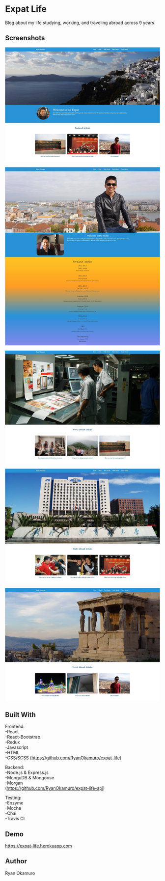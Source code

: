 ﻿
Expat Life
=============
Blog about my life studying, working, and traveling abroad across 9 years.     


Screenshots
-----------

![Landing Page](https://raw.githubusercontent.com/RyanOkamuro/expat-life/master/public/assets/Screenshots/Expat_Life_Landing_Page.jpg)

![About Page](https://raw.githubusercontent.com/RyanOkamuro/expat-life/master/public/assets/Screenshots/Expat_Life_About.jpg)

![Work Abroad Page](https://raw.githubusercontent.com/RyanOkamuro/expat-life/master/public/assets/Screenshots/Expat_Life_Work_Abroad.jpg)

![Study Abroad Page](https://raw.githubusercontent.com/RyanOkamuro/expat-life/master/public/assets/Screenshots/Expat_Life_Study_Abroad.jpg)

![Travel Abroad Page](https://raw.githubusercontent.com/RyanOkamuro/expat-life/master/public/assets/Screenshots/Expat_Life_Travel_Abroad.jpg)


Built With
----------
Frontend: <br />
-React <br />
-React-Bootstrap <br />
-Redux <br />
-Javascript <br />
-HTML <br />
-CSS/SCSS
(https://github.com/RyanOkamuro/expat-life)

Backend: <br />
-Node.js & Express.js <br />
-MongoDB & Mongoose <br />
-Morgan <br />
(https://github.com/RyanOkamuro/expat-life-api)

Testing: <br />
-Enzyme <br />
-Mocha <br />
-Chai <br />
-Travis CI


Demo
--------
https://expat-life.herokuapp.com


Author
--------
Ryan Okamuro